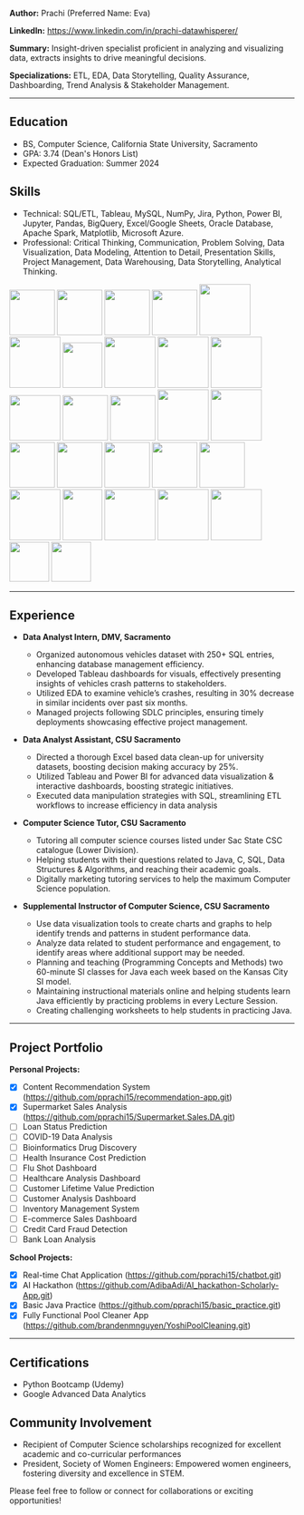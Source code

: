 
**Author:** Prachi (Preferred Name: Eva)

**LinkedIn:** https://www.linkedin.com/in/prachi-datawhisperer/

**Summary:** Insight-driven specialist proficient in analyzing and visualizing data, extracts insights to drive meaningful decisions.

**Specializations:** ETL, EDA, Data Storytelling, Quality Assurance, Dashboarding, Trend Analysis & Stakeholder Management.

-----------------------------------------------------------------------------------------------------------------


## Education
- BS, Computer Science, California State University, Sacramento
- GPA: 3.74 (Dean's Honors List)
- Expected Graduation: Summer 2024

## Skills
- Technical: SQL/ETL, Tableau, MySQL, NumPy, Jira, Python, Power BI, Jupyter, Pandas, BigQuery, Excel/Google Sheets, Oracle Database, Apache Spark, Matplotlib, Microsoft Azure.
- Professional: Critical Thinking, Communication, Problem Solving, Data Visualization, Data Modeling, Attention to Detail, Presentation Skills, Project Management, Data Warehousing, Data Storytelling, Analytical Thinking.

<img src="https://github.com/pprachi15/introduction/assets/116032314/650fefe9-040d-4264-9199-339819740bb0" width="80" height="80" />      <!-- Python -->
<img src="https://github.com/pprachi15/introduction/assets/116032314/0c174aef-f793-4a52-8b80-ceb431cf0cfa" width="80" height="80" />      <!-- SQL -->
<img src="https://github.com/pprachi15/introduction/assets/116032314/07564aff-efc3-4769-b650-9bec3f1b6d7d" width="80" height="80" />      <!-- Java  -->
<img src="https://github.com/pprachi15/introduction/assets/116032314/0966de8a-4ee7-4539-87a3-b80197160a75" width="80" height="80" />      <!-- Jupyter -->
<img src="https://github.com/pprachi15/introduction/assets/116032314/e70dc311-653e-4ac9-959a-90928f93bfe3" width="90" height="90" />        <!-- Apache Hadoop -->
<img src="https://github.com/pprachi15/introduction/assets/116032314/56f96a52-a170-4115-8190-ef2293f2375c" width="90" height="90" />        <!-- Apache Spark -->
<img src="https://github.com/pprachi15/introduction/assets/116032314/33163099-5606-4632-88d2-cfc725711a0f" width="70" height="80" />       <!-- Google Sheets -->
<img src="https://github.com/pprachi15/introduction/assets/116032314/7c4eeded-ca7d-4ece-bf3d-d11b9475aab3" width="90" height="90" />      <!-- MS Excel  -->
<img src="https://github.com/pprachi15/introduction/assets/116032314/62f457ca-c230-4507-b841-057a6d65099c" width="90" height="90" />     <!-- Tableau  -->
<img src="https://github.com/pprachi15/introduction/assets/116032314/b7d00bb7-a68e-49da-83c5-953358283695" width="90" height="90" />       <!-- Power BI -->
<img src="https://github.com/pprachi15/introduction/assets/116032314/b3c19589-2952-46de-80f3-fae7edd2c316" width="90" height="80" />       <!-- MS Powerpoint -->
<img src="https://github.com/pprachi15/introduction/assets/116032314/371d7bd2-cd54-4806-a3c7-d68030ee562f" width="80" height="80" />      <!-- SQL Database -->
<img src="https://github.com/pprachi15/introduction/assets/116032314/0d749af4-5a7f-43e7-8df9-4e605912dec5" width="80" height="80" />      <!-- Oracle -->
<img src="https://github.com/pprachi15/introduction/assets/116032314/d1ebfe9a-1371-4c59-8088-dbef9e8a3d17" width="90" height="90" />        <!-- Pandas -->
<img src="https://github.com/pprachi15/introduction/assets/116032314/d5b9b8d2-f64d-4d44-a3ca-b86639a80ab6" width="90" height="90" />        <!-- NumPy -->
<img src="https://github.com/pprachi15/introduction/assets/116032314/62c0a0b6-dfc5-4971-8707-e04d85d273ff" width="80" height="80" />        <!-- Matplotlib -->
<img src="https://github.com/pprachi15/introduction/assets/116032314/c68a5649-9860-4214-a057-550ffae90bb1" width="80" height="80" />      <!-- MySQL -->
<img src="https://github.com/pprachi15/introduction/assets/116032314/7f1324a8-6ee3-444d-a102-e977e5aff733" width="80" height="80" />        <!-- MS Azure -->
<img src="https://github.com/pprachi15/introduction/assets/116032314/86cc04c7-f16c-4447-8890-898574556d70" width="80" height="80" />        <!-- Google Cloud -->
<img src="https://github.com/pprachi15/introduction/assets/116032314/363223d3-ba8f-4f0a-9b8f-3185342bedb7" width="80" height="80" />        <!-- Jira -->
<img src="https://github.com/pprachi15/introduction/assets/116032314/5898fee2-4481-41b6-9a2b-dc7a6a124b80" width="90" height="90" />        <!-- HTML -->
<img src="https://github.com/pprachi15/introduction/assets/116032314/99d551d4-47eb-47b5-9f4d-d694506bd241" width="70" height="90" />        <!-- JS -->
<img src="https://github.com/pprachi15/introduction/assets/116032314/431cd6af-5806-442b-b46f-4c6d025ff4e3" width="90" height="90" />        <!-- CSS -->
<img src="https://github.com/pprachi15/introduction/assets/116032314/b0e07582-c3e3-43bf-9cd4-3e8b56c24b4f" width="90" height="90" />        <!-- React js -->
<img src="https://github.com/pprachi15/introduction/assets/116032314/38f15304-b31f-4343-87a6-d75fe97d071c" width="90" height="90" />        <!-- Node js -->
<img src="https://github.com/pprachi15/introduction/assets/116032314/7b46ae33-acdf-4e06-8e26-e530da1f9133" width="70" height="70" />        <!-- VS Code -->
<img src="https://github.com/pprachi15/introduction/assets/116032314/5884efd1-99a0-41e3-b4ac-f92bec7ad40f" width="70" height="70" />        <!-- Github -->

-----------------------------------------------------------------------------------------------------------------

## Experience
- **Data Analyst Intern, DMV, Sacramento**
    - Organized autonomous vehicles dataset with 250+ SQL entries, enhancing database management efficiency.
    - Developed Tableau dashboards for visuals, effectively presenting insights of vehicles crash patterns to stakeholders.
    - Utilized EDA to examine vehicle’s crashes, resulting in 30% decrease in similar incidents over past six months.
    - Managed projects following SDLC principles, ensuring timely deployments showcasing effective project management.

- **Data Analyst Assistant, CSU Sacramento**
    - Directed a thorough Excel based data clean-up for university datasets, boosting decision making accuracy by 25%.
    - Utilized Tableau and Power BI for advanced data visualization & interactive dashboards, boosting strategic initiatives.
    - Executed data manipulation strategies with SQL, streamlining ETL workflows to increase efficiency in data analysis

- **Computer Science Tutor, CSU Sacramento**
  - Tutoring all computer science courses listed under Sac State CSC catalogue (Lower Division).
  - Helping students with their questions related to Java, C, SQL, Data Structures & Algorithms, and reaching their academic goals.
  - Digitally marketing tutoring services to help the maximum Computer Science population.

- **Supplemental Instructor of Computer Science, CSU Sacramento**
  - Use data visualization tools to create charts and graphs to help identify trends and patterns in student performance data.
  - Analyze data related to student performance and engagement, to identify areas where additional support may be needed.
  - Planning and teaching (Programming Concepts and Methods) two 60-minute SI classes for Java each week based on the Kansas City SI model.
  - Maintaining instructional materials online and helping students learn Java efficiently by practicing problems in every Lecture Session.
  - Creating challenging worksheets to help students in practicing Java.

-----------------------------------------------------------------------------------------------------------------
## Project Portfolio

**Personal Projects:**

- [x] Content Recommendation System  (https://github.com/pprachi15/recommendation-app.git)
- [x] Supermarket Sales Analysis (https://github.com/pprachi15/Supermarket.Sales.DA.git)
- [ ] Loan Status Prediction 
- [ ] COVID-19 Data Analysis
- [ ] Bioinformatics Drug Discovery 
- [ ] Health Insurance Cost Prediction 
- [ ] Flu Shot Dashboard
- [ ] Healthcare Analysis Dashboard
- [ ] Customer Lifetime Value Prediction 
- [ ] Customer Analysis Dashboard 
- [ ] Inventory Management System 
- [ ] E-commerce Sales Dashboard 
- [ ] Credit Card Fraud Detection 
- [ ] Bank Loan Analysis 

**School Projects:**
- [x] Real-time Chat Application (https://github.com/pprachi15/chatbot.git)
- [x] AI Hackathon (https://github.com/AdibaAdi/AI_hackathon-Scholarly-App.git)
- [x] Basic Java Practice (https://github.com/pprachi15/basic_practice.git)
- [x] Fully Functional Pool Cleaner App (https://github.com/brandenmnguyen/YoshiPoolCleaning.git)

-----------------------------------------------------------------------------------------------------------------

## Certifications
- Python Bootcamp (Udemy)
- Google Advanced Data Analytics

## Community Involvement
- Recipient of Computer Science scholarships recognized for excellent academic and co-curricular performances
- President, Society of Women Engineers: Empowered women engineers, fostering diversity and excellence in STEM.

Please feel free to follow or connect for collaborations or exciting opportunities!
<!---
pprachi15/pprachi15 is a ✨ special ✨ repository because its `README.md` (this file) appears on your GitHub profile.
You can click the Preview link to take a look at your changes.
--->
